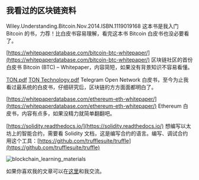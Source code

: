 ## 我看过的区块链资料

Wiley.Understanding.Bitcoin.Nov.2014.ISBN.1119019168
这本书是我入门 Bitcoin 的书，力荐！比白皮书容易理解，看完这本书 Bitcoin 白皮书也没必要看了。

[https://whitepaperdatabase.com/bitcoin-btc-whitepaper/](https://whitepaperdatabase.com/bitcoin-btc-whitepaper/)
区块链社区的首份白皮书 Bitcoin (BTC) – Whitepaper，内容简短，如果没有背景知识不容易看懂。

[TON.pdf](https://drive.google.com/file/d/1ucUeKg_NiR8RxNAonb8Q55jZha03WC0O/view)
[TON Technology.pdf](https://drive.google.com/file/d/1lqVlrgiztnA5dkOHP7-ENDKT1FgZuCUV/view)
Telegram Open Network 白皮书，至今为止我看过最系统的白皮书，仔细研究后，区块链的方方面面都明白了。

[https://whitepaperdatabase.com/ethereum-eth-whitepaper/](https://whitepaperdatabase.com/ethereum-eth-whitepaper/)
Ethereum 白皮书，内容有点多，如果没精力就简单翻翻吧。

[https://solidity.readthedocs.io/](https://solidity.readthedocs.io/)
想编写以太坊上的智能合约，需要看 Solidity 文档，这是编写合约的语言。编写、调试合约用这个工具：[https://github.com/trufflesuite/truffle](https://github.com/trufflesuite/truffle)

![blockchain_learning_materials](https://raw.githubusercontent.com/simon-liu/blockchain-consult/master/images/blockchain_learning_materials.jpg)

如果你喜欢我的文章可以在[这里](https://github.com/simon-liu/blockchain-consult)和我交流。
